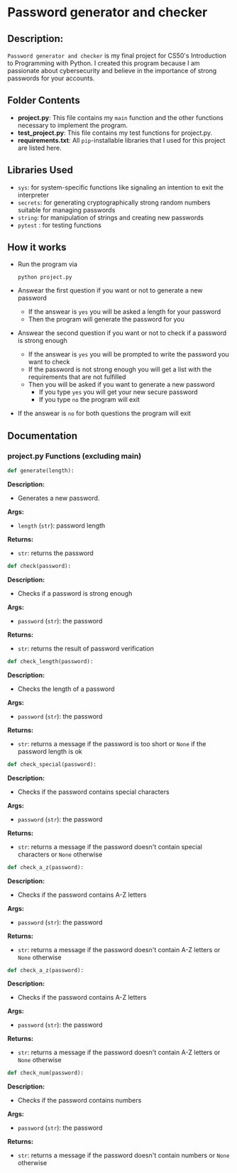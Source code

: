 # Password generator and checker
## Description:
```Password generator and checker``` is my final project for CS50's Introduction to Programming with Python. I created this program because I am passionate about cybersecurity and believe in the importance of strong passwords for your accounts.

## Folder Contents
- **project.py**: This file contains my ```main``` function and the other functions necessary to implement the program.
- **test_project.py**: This file contains my test functions for project.py.
- **requirements.txt**: All ```pip```-installable libraries that I used for this project are listed here.

## Libraries Used
- ```sys```: for system-specific functions like signaling an intention to exit the interpreter
- ```secrets```: for generating cryptographically strong random numbers suitable for managing passwords
- ```string```: for manipulation of strings and creating new passwords
- ```pytest``` : for testing functions

## How it works
- Run the program via

    ```
    python project.py
    ```

- Answear the first question if you want or not to generate a new password
    - If the answear is ```yes``` you will be asked a length for your password
    - Then the program will generate the password for you

- Answear the second question if you want or not to check if a password is strong enough
    - If the answear is ```yes``` you will be prompted to write the password you want to check
    - If the password is not strong enough you will get a list with the requirements that are not fulfilled
    - Then you will be asked if you want to generate a new password
        - If you type ```yes``` you will get your new secure password
        - If you type ```no``` the program will exit

- If the answear is ```no``` for both questions the program will exit

## Documentation
### project.py Functions (excluding main)
```python
def generate(length):
```
**Description:**
- Generates a new password.

**Args:**
- ```length``` (```str```): password length

**Returns:**
- ```str```: returns the password

```python
def check(password):
```
**Description:**
- Checks if a password is strong enough

**Args:**
- ```password``` (```str```): the password

**Returns:**
- ```str```: returns the result of password verification

```python
def check_length(password):
```
**Description:**
- Checks the length of a password

**Args:**
- ```password``` (```str```): the password

**Returns:**
- ```str```: returns a message if the password is too short or ```None``` if the password length is ok

```python
def check_special(password):
```
**Description:**
- Checks if the password contains special characters

**Args:**
- ```password``` (```str```): the password

**Returns:**
- ```str```: returns a message if the password doesn't contain special characters or ```None``` otherwise

```python
def check_a_z(password):
```
**Description:**
- Checks if the password contains A-Z letters

**Args:**
- ```password``` (```str```): the password

**Returns:**
- ```str```: returns a message if the password doesn't contain A-Z letters or ```None``` otherwise

```python
def check_a_z(password):
```
**Description:**
- Checks if the password contains A-Z letters

**Args:**
- ```password``` (```str```): the password

**Returns:**
- ```str```: returns a message if the password doesn't contain A-Z letters or ```None``` otherwise

```python
def check_num(password):
```
**Description:**
- Checks if the password contains numbers

**Args:**
- ```password``` (```str```): the password

**Returns:**
- ```str```: returns a message if the password doesn't contain numbers or ```None``` otherwise